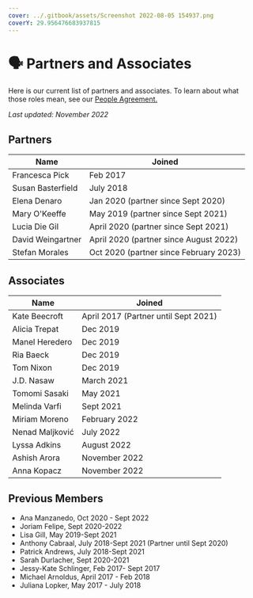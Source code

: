 ```yaml
---
cover: ../.gitbook/assets/Screenshot 2022-08-05 154937.png
coverY: 29.956476683937815
---
```


# 🗣 Partners and Associates

Here is our current list of partners and associates. To learn about what those roles mean, see our [People Agreement. ](../agreements/people-agreement.md)

_Last updated:  November 2022_

## Partners

| Name              | Joined                                 |
| ----------------- | -------------------------------------- |
| Francesca Pick    | Feb 2017                               |
| Susan Basterfield | July 2018                              |
| Elena Denaro      | Jan 2020 (partner since Sept 2020)     |
| Mary O'Keeffe     | May 2019 (partner since Sept 2021)     |
| Lucia Die Gil     | April 2020 (partner since Sept 2021)   |
| David Weingartner | April 2020 (partner since August 2022) |
| Stefan Morales    | Oct 2020 (partner since February 2023) |

## Associates

| Name            | Joined                               |
| --------------- | ------------------------------------ |
| Kate Beecroft   | April 2017 (Partner until Sept 2021) |
| Alicia Trepat   | Dec 2019                             |
| Manel Heredero  | Dec 2019                             |
| Ria Baeck       | Dec 2019                             |
| Tom Nixon       | Dec 2019                             |
| J.D. Nasaw      | March 2021                           |
| Tomomi Sasaki   | May 2021                             |
| Melinda Varfi   | Sept 2021                            |
| Miriam Moreno   | February 2022                        |
| Nenad Maljković | July 2022                            |
| Lyssa Adkins    | August 2022                          |
| Ashish Arora    | November 2022                        |
| Anna Kopacz     | November 2022                        |

## Previous Members

* Ana Manzanedo, Oct 2020 - Sept 2022
* Joriam Felipe, Sept 2020-2022
* Lisa Gill, May 2019-Sept 2021
* Anthony Cabraal, July 2018-Sept 2021 (Partner until Sept 2020)
* Patrick Andrews, July 2018-Sept 2021
* Sarah Durlacher, Sept 2020-2021
* Jessy-Kate Schlinger, Feb 2017- Sept 2017
* Michael Arnoldus, April 2017 - Feb 2018
* Juliana Lopker, May 2017 - July 2018
